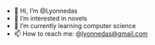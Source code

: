 - 👋 Hi, I’m @Lyonnedas
- 👀 I’m interested in novels
- 🌱 I’m currently learning computer science
- 📫 How to reach me: @lyonnedas@gmail.com

<!---
Lyonnedas/Lyonnedas is a ✨ special ✨ repository because its `README.md` (this file) appears on your GitHub profile.
You can click the Preview link to take a look at your changes.
--->
